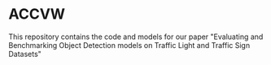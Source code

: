 # ACCVW
This repository contains the code and models for our paper "Evaluating and Benchmarking Object Detection models on Traffic Light and Traffic Sign Datasets"
